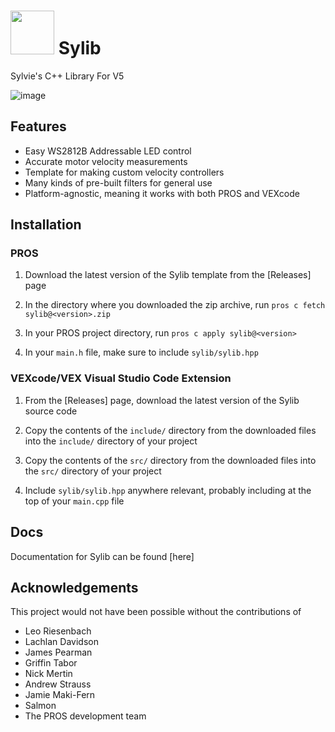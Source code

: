 
# <img src="https://user-images.githubusercontent.com/54775775/196320183-4a1c638d-7d49-4359-8934-6df999b3f63e.png" width="70" /> Sylib

Sylvie's C++ Library For V5

![image](https://user-images.githubusercontent.com/54775775/196351036-5dd36faf-fd10-4e11-92d5-7a2eeff876a7.png)


## Features

- Easy WS2812B Addressable LED control
- Accurate motor velocity measurements
- Template for making custom velocity controllers
- Many kinds of pre-built filters for general use
- Platform-agnostic, meaning it works with both PROS and VEXcode


## Installation

### PROS

1) Download the latest version of the Sylib template from the [Releases] page

2) In the directory where you downloaded the zip archive, run `pros c fetch sylib@<version>.zip`

3) In your PROS project directory, run `pros c apply sylib@<version>`

4) In your `main.h` file, make sure to include `sylib/sylib.hpp`


### VEXcode/VEX Visual Studio Code Extension

1) From the [Releases] page, download the latest version of the Sylib source code 

2) Copy the contents of the `include/` directory from the downloaded files into the `include/` directory of your project

3) Copy the contents of the `src/` directory from the downloaded files into the `src/` directory of your project

4) Include `sylib/sylib.hpp` anywhere relevant, probably including at the top of your `main.cpp` file

## Docs

Documentation for Sylib can be found [here]

## Acknowledgements

This project would not have been possible without the contributions of

- Leo Riesenbach
- Lachlan Davidson
- James Pearman
- Griffin Tabor
- Nick Mertin
- Andrew Strauss
- Jamie Maki-Fern
- Salmon
- The PROS development team

